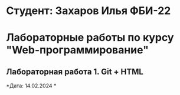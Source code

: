 # Студент: Захаров Илья ФБИ-22

# Лабораторные работы по курсу "Web-программирование"

## Лабораторная работа 1. Git + HTML

*Дата: 14.02.2024 *